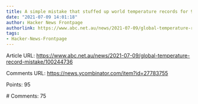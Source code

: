 ```yaml
---
title: A simple mistake that stuffed up world temperature records for 90 years
date: "2021-07-09 14:01:18"
author: Hacker News Frontpage
authorlink: https://www.abc.net.au/news/2021-07-09/global-temperature-record-mistake/100244736
tags:
- Hacker-News-Frontpage
---
```


<p>Article URL: <a href="https://www.abc.net.au/news/2021-07-09/global-temperature-record-mistake/100244736">https://www.abc.net.au/news/2021-07-09/global-temperature-record-mistake/100244736</a></p>
<p>Comments URL: <a href="https://news.ycombinator.com/item?id=27783755">https://news.ycombinator.com/item?id=27783755</a></p>
<p>Points: 95</p>
<p># Comments: 75</p>
